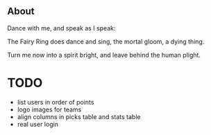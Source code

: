 
## About
Dance with me, and speak as I speak:

The Fairy Ring does dance and sing,
the mortal gloom, a dying thing.

Turn me now into a spirit bright,
and leave behind the human plight.

# TODO
- list users in order of points
- logo images for teams
- align columns in picks table and stats table
- real user login
